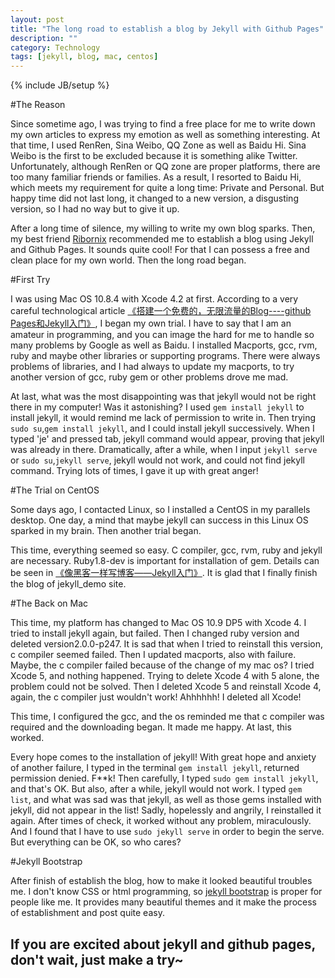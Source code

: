 ```yaml
---
layout: post
title: "The long road to establish a blog by Jekyll with Github Pages"
description: ""
category: Technology
tags: [jekyll, blog, mac, centos]
---
```

{% include JB/setup %}

#The Reason

  Since sometime ago, I was trying to find a free place for me to write down my own articles to express my emotion as well as something interesting. At that time, I used RenRen, Sina Weibo, QQ Zone as well as Baidu Hi. Sina Weibo is the first to be excluded because it is something alike Twitter. Unfortunately, although RenRen or QQ zone are proper platforms, there are too many familiar friends or families. As a result, I resorted to Baidu Hi, which meets my requirement for quite a long time: Private and Personal. But happy time did not last long, it changed to a new version, a disgusting version, so I had no way but to give it up.

  After a long time of silence, my willing to write my own blog sparks. Then, my best friend [Ribornix](http://www.rebornix.com) recommended me to establish a blog using Jekyll and Github Pages. It sounds quite cool! For that I can possess a free and clean place for my own world. Then the long road began.
  
#First Try

I was using Mac OS 10.8.4 with Xcode 4.2 at first. According to a very careful technological article [《搭建一个免费的，无限流量的Blog----github Pages和Jekyll入门》](http://www.ruanyifeng.com/blog/2012/08/blogging_with_jekyll.html), I began my own trial. I have to say that I am an amateur in programming, and you can image the hard for me to handle so many problems by Google as well as Baidu. I installed Macports, gcc, rvm, ruby and maybe other libraries or supporting programs. There were always problems of libraries, and I had always to update my macports, to try another version of gcc, ruby gem or other problems drove me mad. 

At last, what was the most disappointing was that jekyll would not be right there in my computer! Was it astonishing? I used `gem install jekyll` to install jekyll, it would remind me lack of permission to write in. Then trying `sudo su`,`gem install jekyll`, and I could install jekyll successively. When I typed 'je' and pressed tab, jekyll command would appear, proving that jekyll was already in there. Dramatically, after a while, when I input `jekyll serve` or `sudo su`,`jekyll serve`, jekyll would not work, and could not find jekyll command. Trying lots of times, I gave it up with great anger!

#The Trial on CentOS

Some days ago, I contacted Linux, so I installed a CentOS in my parallels desktop. One day, a mind that maybe jekyll can success in this Linux OS sparked in my brain. Then another trial began.

This time, everything seemed so easy. C compiler, gcc, rvm, ruby and jekyll are necessary. Ruby1.8-dev is important for installation of gem. Details can be seen in  [《像黑客一样写博客——Jekyll入门》](http://www.cnblogs.com/TheGrandDesign/articles/2573282.html). It is glad that I finally finish the blog of jekyll_demo site.

#The Back on Mac

This time, my platform has changed to Mac OS 10.9 DP5 with Xcode 4. I tried to install jekyll again, but failed. Then I changed ruby version and deleted version2.0.0-p247. It is sad that when I tried to reinstall this version, c compiler seemed failed. Then I updated macports, also with failure. Maybe, the c compiler failed because of the change of my mac os? I tried Xcode 5, and nothing happened. Trying to delete Xcode 4 with 5 alone, the problem could not be solved. Then I deleted Xcode 5 and reinstall Xcode 4, again, the c compiler just wouldn't work! Ahhhhhh! I deleted all Xcode!

This time, I configured the gcc, and the os reminded me that c compiler was required and the downloading began. It made me happy. At last, this worked. 

Every hope comes to the installation of jekyll! With great hope and anxiety of another failure, I typed in the terminal `gem install jekyll`, returned permission denied. F\*\*k! Then carefully, I typed `sudo gem install jekyll`, and that's OK. But also, after a while, jekyll would not work. I typed `gem list`, and what was sad was that jekyll, as well as those gems installed with jekyll, did not appear in the list! Sadly, hopelessly and angrily, I reinstalled it again. After times of check, it worked without any problem, miraculously. And I found that I have to use `sudo jekyll serve` in order to begin the serve. But everything can be OK, so who cares?

#Jekyll Bootstrap

After finish of establish the blog, how to make it looked beautiful troubles me. I don't know CSS or html programming, so [jekyll bootstrap](http://jekyllbootstrap.com) is proper for people like me. It provides many beautiful themes and it make the process of establishment and post quite easy.

## If you are excited about jekyll and github pages, don't wait, just make a try~